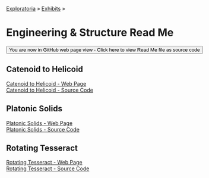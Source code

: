 [Exploratoria]( http://exploratoria.github.io ) &raquo; [Exhibits]( http://exploratoria.github.io/exhibits/ ) &raquo;

Engineering & Structure Read Me
====

<span style="display: none"> [You are now in GitHub source code view - Click here to view Read Me file as a web page]( http://exploratoria.github.io/exhibits/engineering/index.html 'View file as a web page' ) </span>
<input type=button value="You are now in GitHub web page view - Click here to view Read Me file as source code" onclick="window.location.href='https://github.com/exploratoria/exploratoria.github.io/tree/master/exhibits/engineering/'" />

## Catenoid to Helicoid

[Catenoid to Helicoid - Web Page]( http://exploratoria.github.io/exhibits/engineering/catenoid-to-helicoid/index.html )  
[Catenoid to Helicoid - Source Code]( https://github.com/exploratoria/exploratoria.github.io/tree/master/exhibits/engineering/catenoid-to-helicoid/ )

## Platonic Solids

[Platonic Solids - Web Page]( http://exploratoria.github.io/exhibits/engineering/platonic-solids/index.html )  
[Platonic Solids - Source Code]( https://github.com/exploratoria/exploratoria.github.io/tree/master/exhibits/engineering/platonic-solids/ )

## Rotating Tesseract

[Rotating Tesseract - Web Page]( http://exploratoria.github.io/exhibits/engineering/rotating-tesseract/index.html )  
[Rotating Tesseract - Source Code]( https://github.com/exploratoria/exploratoria.github.io/tree/master/exhibits/engineering/rotating-tesseract/ )
